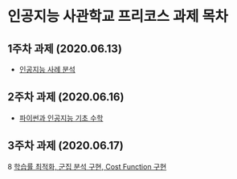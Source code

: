# 인공지능 사관학교 프리코스 과제 목차

## 1주차 과제 (2020.06.13)
* [인공지능 사례 분석](https://github.com/lugia574/wa-/blob/master/Untitled0.ipynb)

## 2주차 과제 (2020.06.16)
* [파이썬과 인공지능 기초 수학](https://github.com/lugia574/wa-/blob/master/2%EC%A3%BC%EC%B0%A8%EA%B3%BC%EC%A0%9C.ipynb)

## 3주차 과제 (2020.06.17)
8 [학습률 최적화, 군집 분석 구현, Cost Function 구현](https://github.com/lugia574/wa-/blob/master/3%EC%A3%BC%EC%B0%A8_%EA%B3%BC%EC%A0%9C_jpynd.ipynb)
